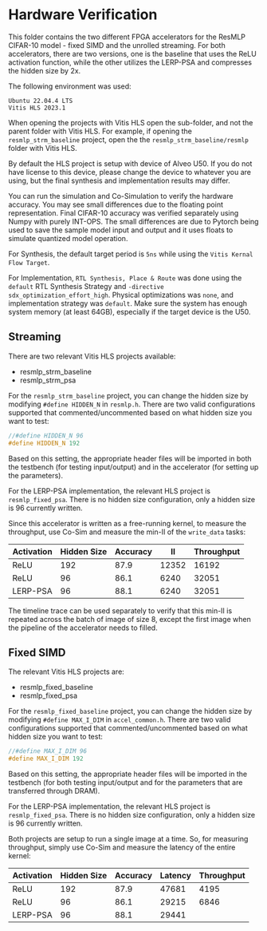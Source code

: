 # Hardware Verification

This folder contains the two different FPGA accelerators for the ResMLP CIFAR-10 model - fixed SIMD and the unrolled streaming. For both accelerators, there are two versions, one is the baseline that uses the ReLU activation function, while the other utilizes the LERP-PSA and compresses the hidden size by 2x.

The following environment was used:
```
Ubuntu 22.04.4 LTS
Vitis HLS 2023.1
```
When opening the projects with Vitis HLS open the sub-folder, and not the parent folder with Vitis HLS. For example, if opening the `resmlp_strm_baseline` project, open the the `resmlp_strm_baseline/resmlp` folder with Vitis HLS.

By default the HLS project is setup with device of Alveo U50. If you do not have license to this device, please change the device to whatever you are using, but the final synthesis and implementation results may differ.

You can run the simulation and Co-Simulation to verify the hardware accuracy. You may see small differences due to the floating point representation. Final CIFAR-10 accuracy was verified separately using Numpy with purely INT-OPS. The small differences are due to Pytorch being used to save the sample model input and output and it uses floats to simulate quantized model operation.

For Synthesis, the default target period is `5ns` while using the `Vitis Kernal Flow Target`.

For Implementation, `RTL Synthesis, Place & Route` was done using the `default` RTL Synthesis Strategy and `-directive sdx_optimization_effort_high`. Physical optimizations was `none`, and implementation strategy was `default`. Make sure the system has enough system memory (at least 64GB), especially if the target device is the U50.

## Streaming

There are two relevant Vitis HLS projects available:
- resmlp_strm_baseline
- resmlp_strm_psa

For the `resmlp_strm_baseline` project, you can change the hidden size by modifying `#define HIDDEN_N` in `resmlp.h`. There are two valid configurations supported that commented/uncommented based on what hidden size you want to test:

```C++
//#define HIDDEN_N 96
#define HIDDEN_N 192
```
Based on this setting, the appropriate header files will be imported in both the testbench (for testing input/output) and in the accelerator (for setting up the parameters).

For the LERP-PSA implementation, the relevant HLS project is `resmlp_fixed_psa`. There is no hidden size configuration, only a hidden size is 96 currently written.

Since this accelerator is written as a free-running kernel, to measure the throughput, use Co-Sim and measure the min-II of the `write_data` tasks:

| Activation | Hidden Size | Accuracy | II | Throughput |
| -------- | -------- | -------- | ------- | ------- |
| ReLU | 192 | 87.9 | 12352 | 16192 |
| ReLU | 96 | 86.1 | 6240 | 32051 |
| LERP-PSA | 96 | 88.1 | 6240 | 32051 |

The timeline trace can be used separately to verify that this min-II is repeated across the batch of image of size 8, except the first image when the pipeline of the accelerator needs to filled.

## Fixed SIMD

The relevant Vitis HLS projects are:
- resmlp_fixed_baseline
- resmlp_fixed_psa

For the `resmlp_fixed_baseline` project, you can change the hidden size by modifying `#define MAX_I_DIM` in `accel_common.h`. There are two valid configurations supported that commented/uncommented based on what hidden size you want to test:

```C++
//#define MAX_I_DIM 96
#define MAX_I_DIM 192
```
Based on this setting, the appropriate header files will be imported in the testbench (for both testing input/output and for the parameters that are transferred through DRAM).

For the LERP-PSA implementation, the relevant HLS project is `resmlp_fixed_psa`. There is no hidden size configuration, only a hidden size is 96 currently written.

Both projects are setup to run a single image at a time. So, for measuring throughput, simply use Co-Sim and measure the latency of the entire kernel:

| Activation | Hidden Size | Accuracy | Latency | Throughput |
| -------- | -------- | -------- | ------- | ------- |
| ReLU | 192 | 87.9 | 47681 | 4195 |
| ReLU | 96 | 86.1 | 29215 | 6846 |
| LERP-PSA | 96 | 88.1 | 29441 |  |

